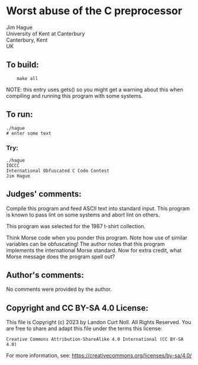 # Worst abuse of the C preprocessor

Jim Hague  
University of Kent at Canterbury  
Canterbury, Kent  
UK  

## To build:

        make all


NOTE: this entry uses gets() so you might get a warning about this when
compiling and running this program with some systems.

## To run:

	./hague
	# enter some text

### Try:

	./hague
	IOCCC
	International Obfuscated C Code Contest
	Jim Hague


## Judges' comments:

Compile this program and feed ASCII text into standard input.  This
program is known to pass lint on some systems and abort lint on
others.

This program was selected for the 1987 t-shirt collection.

Think Morse code when you ponder this program.  Note how use of
similar variables can be obfuscating!  The author notes that this
program implements the international Morse standard.  Now for extra
credit, what Morse message does the program spell out?

## Author's comments:

No comments were provided by the author.

## Copyright and CC BY-SA 4.0 License:

This file is Copyright (c) 2023 by Landon Curt Noll.  All Rights Reserved.
You are free to share and adapt this file under the terms this license:

    Creative Commons Attribution-ShareAlike 4.0 International (CC BY-SA 4.0)

For more information, see: https://creativecommons.org/licenses/by-sa/4.0/
